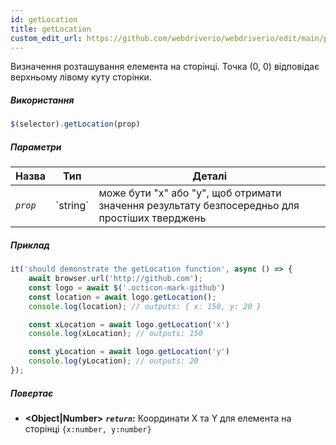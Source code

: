 ```yaml
---
id: getLocation
title: getLocation
custom_edit_url: https://github.com/webdriverio/webdriverio/edit/main/packages/webdriverio/src/commands/element/getLocation.ts
---
```


Визначення розташування елемента на сторінці. Точка (0, 0) відповідає
верхньому лівому куту сторінки.

##### Використання

```js
$(selector).getLocation(prop)
```

##### Параметри

<table>
  <thead>
    <tr>
      <th>Назва</th><th>Тип</th><th>Деталі</th>
    </tr>
  </thead>
  <tbody>
    <tr>
      <td><code><var>prop</var></code></td>
      <td>`string`</td>
      <td>може бути "x" або "y", щоб отримати значення результату безпосередньо для простіших тверджень</td>
    </tr>
  </tbody>
</table>

##### Приклад

```js title="getLocation.js"
it('should demonstrate the getLocation function', async () => {
    await browser.url('http://github.com');
    const logo = await $('.octicon-mark-github')
    const location = await logo.getLocation();
    console.log(location); // outputs: { x: 150, y: 20 }

    const xLocation = await logo.getLocation('x')
    console.log(xLocation); // outputs: 150

    const yLocation = await logo.getLocation('y')
    console.log(yLocation); // outputs: 20
});
```

##### Повертає

- **&lt;Object|Number&gt;**
            **<code><var>return</var></code>:**   Координати X та Y для елемента на сторінці `{x:number, y:number}`